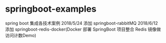 # springboot-examples
spring boot 集成各技术案例
2018/5/24 添加 springboot-rabbitMQ
2018/6/12 添加  springboot-redis-docker(Docker 部署 SpringBoot 项目整合 Redis 镜像做访问计数Demo)


